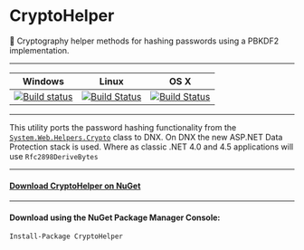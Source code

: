 # CryptoHelper
:key: Cryptography helper methods for hashing passwords using a PBKDF2 implementation.

<hr>

| Windows | Linux | OS X |
| --- | --- | --- |
| [![Build status](https://ci.appveyor.com/api/projects/status/hai0kndijmx6xb9d?svg=true)](https://ci.appveyor.com/project/henkmollema/cryptohelper) | [![Build Status](https://travis-ci.org/henkmollema/CryptoHelper.svg)](https://travis-ci.org/henkmollema/CryptoHelper) | [![Build Status](https://travis-ci.org/henkmollema/CryptoHelper.svg)](https://travis-ci.org/henkmollema/CryptoHelper) |

<hr>

This utility ports the password hashing functionality from the  [`System.Web.Helpers.Crypto`](http://aspnetwebstack.codeplex.com/SourceControl/latest#src/System.Web.Helpers/Crypto.cs) class to DNX. On DNX the new ASP.NET Data Protection stack is used. Where as classic .NET 4.0 and 4.5 applications  will use `Rfc2898DeriveBytes` 

<hr>

#### [Download CryptoHelper on NuGet](https://www.nuget.org/packages/CryptoHelper)

<hr>

#### Download using the NuGet Package Manager Console:
```
Install-Package CryptoHelper
```
